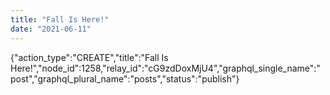 ```yaml
---
title: "Fall Is Here!"
date: "2021-06-11"
---
```


{"action\_type":"CREATE","title":"Fall Is Here!","node\_id":1258,"relay\_id":"cG9zdDoxMjU4","graphql\_single\_name":"post","graphql\_plural\_name":"posts","status":"publish"}
